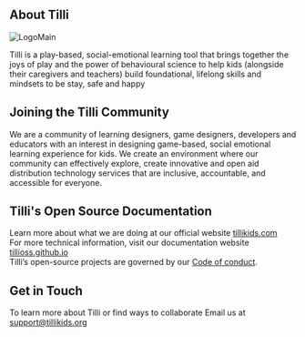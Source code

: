 ## About Tilli
![LogoMain](./images/LogoMain.png "LogoMain")

Tilli is a play-based, social-emotional learning tool that brings together the joys of play and the power of behavioural science to help kids (alongside their caregivers and teachers) build foundational, lifelong skills and mindsets to be stay, safe and happy

## Joining the Tilli Community 
We are a community of learning designers, game designers, developers and educators with an interest in designing game-based, social emotional learning experience for kids. We create an environment where our community can effectively explore, create innovative and open aid distribution technology services that are inclusive, accountable, and accessible for everyone. 

## Tilli's Open Source Documentation 

Learn more about what we are doing at our official website [tillikids.com](https://www.tillikids.com/)
<br>For more technical information, visit our documentation website [tillioss.github.io](https://tillioss.github.io/)
<br>Tilli’s open-source projects are governed by our [Code of conduct](https://tillioss.github.io/docs/code-of-conduct). 

## Get in Touch 
To learn more about Tilli or find ways to collaborate Email us at support@tillikids.org
